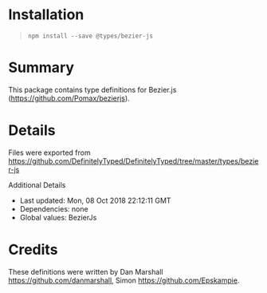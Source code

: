 # Installation
> `npm install --save @types/bezier-js`

# Summary
This package contains type definitions for Bezier.js (https://github.com/Pomax/bezierjs).

# Details
Files were exported from https://github.com/DefinitelyTyped/DefinitelyTyped/tree/master/types/bezier-js

Additional Details
 * Last updated: Mon, 08 Oct 2018 22:12:11 GMT
 * Dependencies: none
 * Global values: BezierJs

# Credits
These definitions were written by Dan Marshall <https://github.com/danmarshall>, Simon <https://github.com/Epskampie>.
